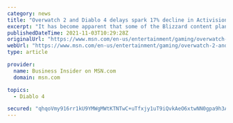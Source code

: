 ```yaml
---
category: news
title: "Overwatch 2 and Diablo 4 delays spark 17% decline in Activision Blizzard stock"
excerpt: "It has become apparent that some of the Blizzard content planned for next year will benefit from more development time to reach its full potential.' ..."
publishedDateTime: 2021-11-03T10:29:28Z
originalUrl: "https://www.msn.com/en-us/entertainment/gaming/overwatch-2-and-diablo-4-delays-spark-17-25-decline-in-activision-blizzard-stock/ar-AAQhmIq"
webUrl: "https://www.msn.com/en-us/entertainment/gaming/overwatch-2-and-diablo-4-delays-spark-17-25-decline-in-activision-blizzard-stock/ar-AAQhmIq"
type: article

provider:
  name: Business Insider on MSN.com
  domain: msn.com

topics:
  - Diablo 4

secured: "qhqoVmy916rr1kU9YMWgMWtKTNTwC+uTfxjy1uT9iQvkAeO6xtwNN0gpa9h3AlIXKe3UEkpXM2ournI+rx5705re1/Op6tIir4FiSZWK+E1eIH8RsmyeBNWmFPVEmcC+GcVxN1Q2oRovH5nYTGxENWO+xfe5tPdIB3MPlWj9zWzlsW6DX8yf7SX6B5rNbibP41+KbAGT+FrcsIqZqmt8fyk1HvvmDOucbQ7p6/dLrSihgBcjbC8BF9KuSgZOeUke6DVEc//GoeTkNUpeTLUGHVOl3Rf8VXpYlwRrM+rGQce6lvJjf6UWkagZOlg/Yp0ywKGTmY+id87CFg2GNDmGETFdrYWvrvOCLcpZi/C+BIM=;eWhQUsyBiEkYpyR7TIMYZg=="
---
```


